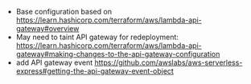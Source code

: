 - Base configuration based on https://learn.hashicorp.com/terraform/aws/lambda-api-gateway#overview
- May need to taint API gateway for redeployment: https://learn.hashicorp.com/terraform/aws/lambda-api-gateway#making-changes-to-the-api-gateway-configuration
- add API gateway event https://github.com/awslabs/aws-serverless-express#getting-the-api-gateway-event-object
